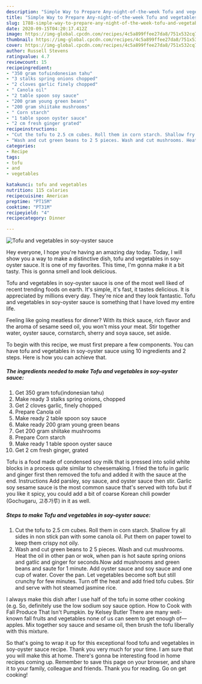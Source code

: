 ```yaml
---
description: "Simple Way to Prepare Any-night-of-the-week Tofu and vegetables in soy-oyster sauce"
title: "Simple Way to Prepare Any-night-of-the-week Tofu and vegetables in soy-oyster sauce"
slug: 1788-simple-way-to-prepare-any-night-of-the-week-tofu-and-vegetables-in-soy-oyster-sauce
date: 2020-09-15T04:20:17.412Z
image: https://img-global.cpcdn.com/recipes/4c5a899ffee27da8/751x532cq70/tofu-and-vegetables-in-soy-oyster-sauce-recipe-main-photo.jpg
thumbnail: https://img-global.cpcdn.com/recipes/4c5a899ffee27da8/751x532cq70/tofu-and-vegetables-in-soy-oyster-sauce-recipe-main-photo.jpg
cover: https://img-global.cpcdn.com/recipes/4c5a899ffee27da8/751x532cq70/tofu-and-vegetables-in-soy-oyster-sauce-recipe-main-photo.jpg
author: Russell Stevens
ratingvalue: 4.7
reviewcount: 15
recipeingredient:
- "350 gram tofuindonesian tahu"
- "3 stalks spring onions chopped"
- "2 cloves garlic finely chopped"
- " Canola oil"
- "2 table spoon soy sauce"
- "200 gram young green beans"
- "200 gram shiitake mushrooms"
- " Corn starch"
- "1 table spoon oyster sauce"
- "2 cm fresh ginger grated"
recipeinstructions:
- "Cut the tofu to 2.5 cm cubes. Roll them in corn starch. Shallow fry all sides in non stick pan with some canola oil. Put them on paper towel to keep them crispy not oily."
- "Wash and cut green beans to 2 5 pieces. Wash and cut mushrooms. Heat the oil in other pan or wok, when pan is hot saute spring onions and gatlic and ginger for seconds.Now add mushrooms and green beans and saute for 1 minute. Add oyster sauce and soy sauce and one cup of water. Cover the pan. Let vegetables become soft but still crunchy for few minutes. Turn off the heat and add fried tofu cubes. Stir and serve with hot steamed jasmine rice."
categories:
- Recipe
tags:
- tofu
- and
- vegetables

katakunci: tofu and vegetables 
nutrition: 115 calories
recipecuisine: American
preptime: "PT15M"
cooktime: "PT31M"
recipeyield: "4"
recipecategory: Dinner

---
```



![Tofu and vegetables in soy-oyster sauce](https://img-global.cpcdn.com/recipes/4c5a899ffee27da8/751x532cq70/tofu-and-vegetables-in-soy-oyster-sauce-recipe-main-photo.jpg)

Hey everyone, I hope you're having an amazing day today. Today, I will show you a way to make a distinctive dish, tofu and vegetables in soy-oyster sauce. It is one of my favorites. This time, I'm gonna make it a bit tasty. This is gonna smell and look delicious.

Tofu and vegetables in soy-oyster sauce is one of the most well liked of recent trending foods on earth. It's simple, it's fast, it tastes delicious. It is appreciated by millions every day. They're nice and they look fantastic. Tofu and vegetables in soy-oyster sauce is something that I have loved my entire life.

Feeling like going meatless for dinner? With its thick sauce, rich flavor and the aroma of sesame seed oil, you won&#39;t miss your meat. Stir together water, oyster sauce, cornstarch, sherry and soya sauce, set aside.


To begin with this recipe, we must first prepare a few components. You can have tofu and vegetables in soy-oyster sauce using 10 ingredients and 2 steps. Here is how you can achieve that.

<!--inarticleads1-->

##### The ingredients needed to make Tofu and vegetables in soy-oyster sauce:

1. Get 350 gram tofu(indonesian tahu)
1. Make ready 3 stalks spring onions, chopped
1. Get 2 cloves garlic, finely chopped
1. Prepare  Canola oil
1. Make ready 2 table spoon soy sauce
1. Make ready 200 gram young green beans
1. Get 200 gram shiitake mushrooms
1. Prepare  Corn starch
1. Make ready 1 table spoon oyster sauce
1. Get 2 cm fresh ginger, grated


Tofu is a food made of condensed soy milk that is pressed into solid white blocks in a process quite similar to cheesemaking. I fried the tofu in garlic and ginger first then removed the tofu and added it with the sauce at the end. Instructions Add parsley, soy sauce, and oyster sauce then stir. Garlic soy sesame sauce is the most common sauce that&#39;s served with tofu but if you like it spicy, you could add a bit of coarse Korean chili powder (Gochugaru, 고추가루) in it as well. 

<!--inarticleads2-->

##### Steps to make Tofu and vegetables in soy-oyster sauce:

1. Cut the tofu to 2.5 cm cubes. Roll them in corn starch. Shallow fry all sides in non stick pan with some canola oil. Put them on paper towel to keep them crispy not oily.
1. Wash and cut green beans to 2 5 pieces. Wash and cut mushrooms. Heat the oil in other pan or wok, when pan is hot saute spring onions and gatlic and ginger for seconds.Now add mushrooms and green beans and saute for 1 minute. Add oyster sauce and soy sauce and one cup of water. Cover the pan. Let vegetables become soft but still crunchy for few minutes. Turn off the heat and add fried tofu cubes. Stir and serve with hot steamed jasmine rice.


I always make this dish after I use half of the tofu in some other cooking (e.g. So, definitely use the low sodium soy sauce option. How to Cook with Fall Produce That Isn&#39;t Pumpkin. by Kelsey Butler There are many well-known fall fruits and vegetables none of us can seem to get enough of—apples. Mix together soy sauce and sesame oil, then brush the tofu liberally with this mixture. 

So that's going to wrap it up for this exceptional food tofu and vegetables in soy-oyster sauce recipe. Thank you very much for your time. I am sure that you will make this at home. There's gonna be interesting food in home recipes coming up. Remember to save this page on your browser, and share it to your family, colleague and friends. Thank you for reading. Go on get cooking!
